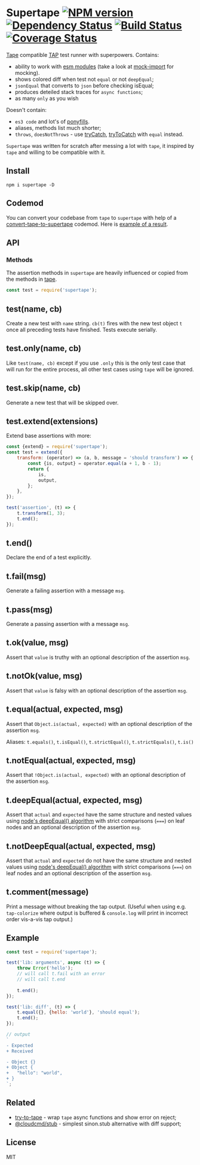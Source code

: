 # Supertape [![NPM version][NPMIMGURL]][NPMURL] [![Dependency Status][DependencyStatusIMGURL]][DependencyStatusURL] [![Build Status][BuildStatusIMGURL]][BuildStatusURL] [![Coverage Status][CoverageIMGURL]][CoverageURL]

[NPMIMGURL]: https://img.shields.io/npm/v/supertape.svg?style=flat&longCache=true
[BuildStatusIMGURL]: https://img.shields.io/travis/coderaiser/supertape/master.svg?style=flat&longCache=true
[DependencyStatusIMGURL]: https://img.shields.io/david/coderaiser/supertape.svg?style=flat&longCache=true
[NPMURL]: https://npmjs.org/package/supertape "npm"
[BuildStatusURL]: https://travis-ci.org/coderaiser/supertape "Build Status"
[DependencyStatusURL]: https://david-dm.org/coderaiser/supertape "Dependency Status"
[CoverageURL]: https://coveralls.io/github/coderaiser/supertape?branch=master
[CoverageIMGURL]: https://coveralls.io/repos/coderaiser/supertape/badge.svg?branch=master&service=github

[Tape](https://github.com/substack/tape) compatible [TAP](https://testanything.org/) test runner with superpowers. Contains:

- ability to work with [esm modules](https://nodejs.org/api/esm.html) (take a look at [mock-import](https://github.com/coderaiser/mock-import) for mocking).
- shows colored diff when test not `equal` or not `deepEqual`;
- `jsonEqual` that converts to `json` before checking isEqual;
- produces deteiled stack traces for `async functions`;
- as many `only` as you wish

Doesn't contain:

- `es3 code` and lot's of [ponyfills](https://github.com/sindresorhus/ponyfill#how-are-ponyfills-better-than-polyfills).
- aliases, methods list much shorter;
- `throws`, `doesNotThrows` - use [tryCatch](https://github.com/coderaiser/try-catch), [tryToCatch](https://github.com/coderaiser/try-to-catch) with `equal` instead.

`Supertape` was written for scratch after messing a lot with `tape`, it inspired by `tape` and willing to be compatible with it.

## Install

```
npm i supertape -D
```

## Codemod

You can convert your codebase from `tape` to `supertape` with help of a [convert-tape-to-supertape](https://github.com/coderaiser/putout/tree/master/codemods/convert-tape-to-supertape) codemod.
Here is [example of a result](https://github.com/coderaiser/cloudcmd/commit/74d56f795d22e98937dce0641ee3c7514a79e9e6).

## API

### Methods

The assertion methods in `supertape` are heavily influenced or copied from the methods
in [tape](https://github.com/substack/tape).

```js
const test = require('supertape');
```

## test(name, cb)

Create a new test with `name` string.
`cb(t)` fires with the new test object `t` once all preceding tests have
finished. Tests execute serially.

## test.only(name, cb)

Like `test(name, cb)` except if you use `.only` this is the only test case
that will run for the entire process, all other test cases using `tape` will
be ignored.

## test.skip(name, cb)

Generate a new test that will be skipped over.

## test.extend(extensions)

Extend base assertions with more:

```js
const {extend} = require('supertape');
const test = extend({
    transform: (operator) => (a, b, message = 'should transform') => {
        const {is, output} = operator.equal(a + 1, b - 1);
        return {
            is,
            output,
        };
    },
});

test('assertion', (t) => {
    t.transform(1, 3);
    t.end();
});
```

## t.end()

Declare the end of a test explicitly.

## t.fail(msg)

Generate a failing assertion with a message `msg`.

## t.pass(msg)

Generate a passing assertion with a message `msg`.

## t.ok(value, msg)

Assert that `value` is truthy with an optional description of the assertion `msg`.

## t.notOk(value, msg)

Assert that `value` is falsy with an optional description of the assertion `msg`.

## t.equal(actual, expected, msg)

Assert that `Object.is(actual, expected)` with an optional description of the assertion `msg`.

Aliases: `t.equals()`, `t.isEqual()`, `t.strictEqual()`, `t.strictEquals()`, `t.is()`

## t.notEqual(actual, expected, msg)

Assert that `!Object.is(actual, expected)` with an optional description of the assertion `msg`.

## t.deepEqual(actual, expected, msg)

Assert that `actual` and `expected` have the same structure and nested values using
[node's deepEqual() algorithm](https://github.com/substack/node-deep-equal)
with strict comparisons (`===`) on leaf nodes and an optional description of the assertion `msg`.

## t.notDeepEqual(actual, expected, msg)

Assert that `actual` and `expected` do not have the same structure and nested values using
[node's deepEqual() algorithm](https://github.com/substack/node-deep-equal)
with strict comparisons (`===`) on leaf nodes and an optional description of the assertion `msg`.

## t.comment(message)

Print a message without breaking the tap output. (Useful when using e.g. `tap-colorize` where output is buffered & `console.log` will print in incorrect order vis-a-vis tap output.)

## Example

```js
const test = require('supertape');

test('lib: arguments', async (t) => {
    throw Error('hello');
    // will call t.fail with an error
    // will call t.end
    
    t.end();
});

test('lib: diff', (t) => {
    t.equal({}, {hello: 'world'}, 'should equal');
    t.end();
});

// output
`
- Expected
+ Received

- Object {}
+ Object {
+   "hello": "world",
+ }
`;
```

## Related

- [try-to-tape](https://github.com/coderaiser/try-to-tape "try-to-tape") - wrap `tape` async functions and show error on reject;
- [@cloudcmd/stub](https://github.com/cloudcmd/stub "Stub") - simplest sinon.stub alternative with diff support;

## License

MIT
